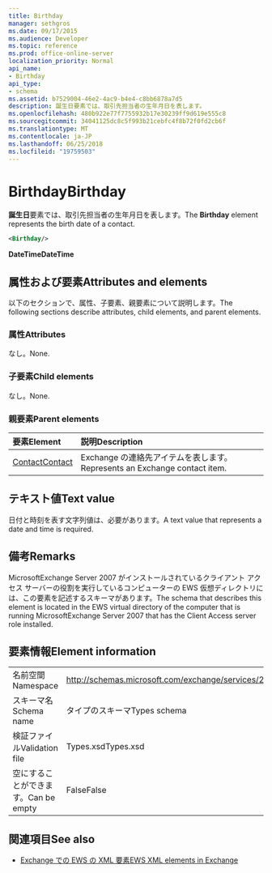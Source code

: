 ```yaml
---
title: Birthday
manager: sethgros
ms.date: 09/17/2015
ms.audience: Developer
ms.topic: reference
ms.prod: office-online-server
localization_priority: Normal
api_name:
- Birthday
api_type:
- schema
ms.assetid: b7529004-46e2-4ac9-b4e4-c8bb6878a7d5
description: 誕生日要素では、取引先担当者の生年月日を表します。
ms.openlocfilehash: 480b922e77f7755932b17e30239ff9d619e555c8
ms.sourcegitcommit: 34041125dc8c5f993b21cebfc4f8b72f0fd2cb6f
ms.translationtype: MT
ms.contentlocale: ja-JP
ms.lasthandoff: 06/25/2018
ms.locfileid: "19759503"
---
```

# <a name="birthday"></a><span data-ttu-id="4a9ec-103">Birthday</span><span class="sxs-lookup"><span data-stu-id="4a9ec-103">Birthday</span></span>

<span data-ttu-id="4a9ec-104">**誕生日**要素では、取引先担当者の生年月日を表します。</span><span class="sxs-lookup"><span data-stu-id="4a9ec-104">The **Birthday** element represents the birth date of a contact.</span></span> 
  
```xml
<Birthday/>
```

 <span data-ttu-id="4a9ec-105">**DateTime**</span><span class="sxs-lookup"><span data-stu-id="4a9ec-105">**DateTime**</span></span>
## <a name="attributes-and-elements"></a><span data-ttu-id="4a9ec-106">属性および要素</span><span class="sxs-lookup"><span data-stu-id="4a9ec-106">Attributes and elements</span></span>

<span data-ttu-id="4a9ec-107">以下のセクションで、属性、子要素、親要素について説明します。</span><span class="sxs-lookup"><span data-stu-id="4a9ec-107">The following sections describe attributes, child elements, and parent elements.</span></span>
  
### <a name="attributes"></a><span data-ttu-id="4a9ec-108">属性</span><span class="sxs-lookup"><span data-stu-id="4a9ec-108">Attributes</span></span>

<span data-ttu-id="4a9ec-109">なし。</span><span class="sxs-lookup"><span data-stu-id="4a9ec-109">None.</span></span>
  
### <a name="child-elements"></a><span data-ttu-id="4a9ec-110">子要素</span><span class="sxs-lookup"><span data-stu-id="4a9ec-110">Child elements</span></span>

<span data-ttu-id="4a9ec-111">なし。</span><span class="sxs-lookup"><span data-stu-id="4a9ec-111">None.</span></span>
  
### <a name="parent-elements"></a><span data-ttu-id="4a9ec-112">親要素</span><span class="sxs-lookup"><span data-stu-id="4a9ec-112">Parent elements</span></span>

|<span data-ttu-id="4a9ec-113">**要素**</span><span class="sxs-lookup"><span data-stu-id="4a9ec-113">**Element**</span></span>|<span data-ttu-id="4a9ec-114">**説明**</span><span class="sxs-lookup"><span data-stu-id="4a9ec-114">**Description**</span></span>|
|:-----|:-----|
|[<span data-ttu-id="4a9ec-115">Contact</span><span class="sxs-lookup"><span data-stu-id="4a9ec-115">Contact</span></span>](contact.md) <br/> |<span data-ttu-id="4a9ec-116">Exchange の連絡先アイテムを表します。</span><span class="sxs-lookup"><span data-stu-id="4a9ec-116">Represents an Exchange contact item.</span></span>  <br/> |
   
## <a name="text-value"></a><span data-ttu-id="4a9ec-117">テキスト値</span><span class="sxs-lookup"><span data-stu-id="4a9ec-117">Text value</span></span>

<span data-ttu-id="4a9ec-118">日付と時刻を表す文字列値は、必要があります。</span><span class="sxs-lookup"><span data-stu-id="4a9ec-118">A text value that represents a date and time is required.</span></span>
  
## <a name="remarks"></a><span data-ttu-id="4a9ec-119">備考</span><span class="sxs-lookup"><span data-stu-id="4a9ec-119">Remarks</span></span>

<span data-ttu-id="4a9ec-120">MicrosoftExchange Server 2007 がインストールされているクライアント アクセス サーバーの役割を実行しているコンピューターの EWS 仮想ディレクトリには、この要素を記述するスキーマがあります。</span><span class="sxs-lookup"><span data-stu-id="4a9ec-120">The schema that describes this element is located in the EWS virtual directory of the computer that is running MicrosoftExchange Server 2007 that has the Client Access server role installed.</span></span>
  
## <a name="element-information"></a><span data-ttu-id="4a9ec-121">要素情報</span><span class="sxs-lookup"><span data-stu-id="4a9ec-121">Element information</span></span>

|||
|:-----|:-----|
|<span data-ttu-id="4a9ec-122">名前空間</span><span class="sxs-lookup"><span data-stu-id="4a9ec-122">Namespace</span></span>  <br/> |http://schemas.microsoft.com/exchange/services/2006/types  <br/> |
|<span data-ttu-id="4a9ec-123">スキーマ名</span><span class="sxs-lookup"><span data-stu-id="4a9ec-123">Schema name</span></span>  <br/> |<span data-ttu-id="4a9ec-124">タイプのスキーマ</span><span class="sxs-lookup"><span data-stu-id="4a9ec-124">Types schema</span></span>  <br/> |
|<span data-ttu-id="4a9ec-125">検証ファイル</span><span class="sxs-lookup"><span data-stu-id="4a9ec-125">Validation file</span></span>  <br/> |<span data-ttu-id="4a9ec-126">Types.xsd</span><span class="sxs-lookup"><span data-stu-id="4a9ec-126">Types.xsd</span></span>  <br/> |
|<span data-ttu-id="4a9ec-127">空にすることができます。</span><span class="sxs-lookup"><span data-stu-id="4a9ec-127">Can be empty</span></span>  <br/> |<span data-ttu-id="4a9ec-128">False</span><span class="sxs-lookup"><span data-stu-id="4a9ec-128">False</span></span>  <br/> |
   
## <a name="see-also"></a><span data-ttu-id="4a9ec-129">関連項目</span><span class="sxs-lookup"><span data-stu-id="4a9ec-129">See also</span></span>



- [<span data-ttu-id="4a9ec-130">Exchange での EWS の XML 要素</span><span class="sxs-lookup"><span data-stu-id="4a9ec-130">EWS XML elements in Exchange</span></span>](ews-xml-elements-in-exchange.md)

